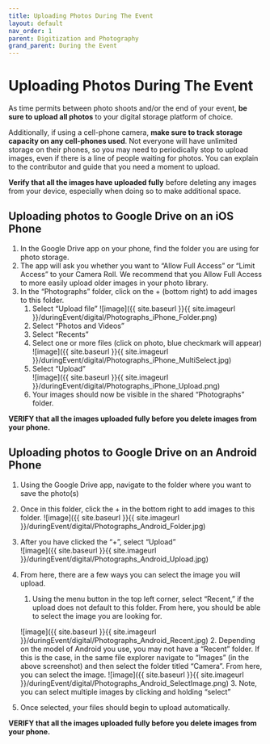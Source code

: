```yaml
---
title: Uploading Photos During The Event
layout: default
nav_order: 1
parent: Digitization and Photography
grand_parent: During the Event
---
```


# Uploading Photos During The Event

As time permits between photo shoots and/or the end of your event, **be sure to upload all photos** to your digital storage platform of choice. 

Additionally, if using a cell-phone camera, **make sure to track storage capacity on any cell-phones used**. Not everyone will have unlimited storage on their phones, so you may need to periodically stop to upload images, even if there is a line of people waiting for photos. You can explain to the contributor and guide that you need a moment to upload. 

**Verify that all the images have uploaded fully** before deleting any images from your device, especially when doing so to make additional space. 


## Uploading photos to Google Drive on an iOS Phone

1.	In the Google Drive app on your phone, find the folder you are using for photo storage.
2.	The app will ask you whether you want to “Allow Full Access” or “Limit Access” to your Camera Roll. We recommend that you Allow Full Access to more easily upload older images in your photo library. 
3.	In the “Photographs” folder, click on the + (bottom right) to add images to this folder.
	1.	Select “Upload file”
![image]({{ site.baseurl }}{{ site.imageurl }}/duringEvent/digital/Photographs_iPhone_Folder.png)
	2.	Select “Photos and Videos”
	3.	Select “Recents”<br>
	4.	Select one or more files (click on photo, blue checkmark will appear)<br>
![image]({{ site.baseurl }}{{ site.imageurl }}/duringEvent/digital/Photographs_iPhone_MultiSelect.jpg)
	5.	Select “Upload”<br>
![image]({{ site.baseurl }}{{ site.imageurl }}/duringEvent/digital/Photographs_iPhone_Upload.png)
	6.	Your images should now be visible in the shared “Photographs” folder.

**VERIFY that all the images uploaded fully before you delete images from your phone.**

## Uploading photos to Google Drive on an Android Phone

1. Using the Google Drive app, navigate to the folder where you want to save the photo(s)
2. Once in this folder, click the + in the bottom right to add images to this folder.
![image]({{ site.baseurl }}{{ site.imageurl }}/duringEvent/digital/Photographs_Android_Folder.jpg)
3. After you have clicked the “+”, select “Upload”<br>
![image]({{ site.baseurl }}{{ site.imageurl }}/duringEvent/digital/Photographs_Android_Upload.jpg)
4. From here, there are a few ways you can select the image you will upload.
	1. Using the menu button in the top left corner, select “Recent,” if the upload does not default to this folder. From here, you should be able to select the image you are looking for.
	
	![image]({{ site.baseurl }}{{ site.imageurl }}/duringEvent/digital/Photographs_Android_Recent.jpg)
	2. Depending on the model of Android you use, you may not have a “Recent” folder. If this is the case, in the same file explorer navigate to “Images” (in the above screenshot) and then select the folder titled “Camera”. From here, you can select the image.
![image]({{ site.baseurl }}{{ site.imageurl }}/duringEvent/digital/Photographs_Android_SelectImage.png)
	3. Note, you can select multiple images by clicking and holding “select”

5. Once selected, your files should begin to upload automatically. 

**VERIFY that all the images uploaded fully before you delete images from your phone.**
